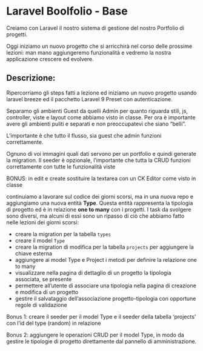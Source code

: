# Laravel Boolfolio - Base

Creiamo con Laravel il nostro sistema di gestione del nostro Portfolio di progetti.

Oggi iniziamo un nuovo progetto che si arricchirà nel corso delle prossime lezioni: man mano aggiungeremo funzionalità e vedremo la nostra applicazione crescere ed evolvere.

## Descrizione:

Ripercorriamo gli steps fatti a lezione ed iniziamo un nuovo progetto usando laravel breeze ed il pacchetto Laravel 9 Preset con autenticazione.

Separamo gli ambienti Guest da quelli Admin per quanto riguarda stili, js, controller, viste e layout come abbiamo visto in classe.
Per ora è importante avere gli ambienti puliti e separati e non preoccupatevi che siano “belli”. 

L’importante è che tutto il flusso, sia guest che admin funzioni correttamente.

Ognuno di voi immagini quali dati servono per un portfolio e quindi generate la migration.
Il seeder è opzionale, l’importante che tutta la CRUD funzioni correttamente con tutte le funzionalità viste

BONUS: in edit e create sostituire la textarea con un CK Editor come visto in classe

continuiamo a lavorare sul codice dei giorni scorsi, ma in una nuova repo e aggiungiamo una nuova entità **Type**. Questa entità rappresenta la tipologia di progetto ed è in relazione **one to many** con i progetti.
I task da svolgere sono diversi, ma alcuni di essi sono un ripasso di ciò che abbiamo fatto nelle lezioni dei giorni scorsi:
- creare la migration per la tabella `types`
- creare il model `Type`
- creare la migration di modifica per la tabella `projects` per aggiungere la chiave esterna
- aggiungere ai model Type e Project i metodi per definire la relazione one to many
- visualizzare nella pagina di dettaglio di un progetto la tipologia associata, se presente
- permettere all’utente di associare una tipologia nella pagina di creazione e modifica di un progetto
- gestire il salvataggio dell’associazione progetto-tipologia con opportune regole di validazione

Bonus 1:
creare il seeder per il model Type e il seeder della tabella ‘projects’ con l’id del type (random) in relazione

Bonus 2:
aggiungere le operazioni CRUD per il model Type, in modo da gestire le tipologie di progetto direttamente dal pannello di amministrazione.
